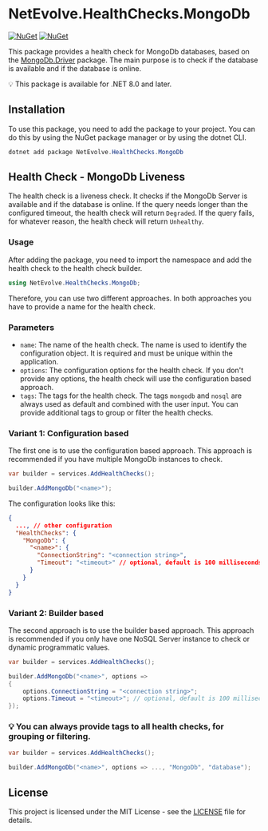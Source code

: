 # NetEvolve.HealthChecks.MongoDb

[![NuGet](https://img.shields.io/nuget/v/NetEvolve.HealthChecks.MongoDb?logo=nuget)](https://www.nuget.org/packages/NetEvolve.HealthChecks.MongoDb/)
[![NuGet](https://img.shields.io/nuget/dt/NetEvolve.HealthChecks.MongoDb?logo=nuget)](https://www.nuget.org/packages/NetEvolve.HealthChecks.MongoDb/)

This package provides a health check for MongoDb databases, based on the [MongoDb.Driver](https://www.nuget.org/packages/MongoDb.Driver/) package. The main purpose is to check if the database is available and if the database is online.

:bulb: This package is available for .NET 8.0 and later.

## Installation
To use this package, you need to add the package to your project. You can do this by using the NuGet package manager or by using the dotnet CLI.
```powershell
dotnet add package NetEvolve.HealthChecks.MongoDb
```

## Health Check - MongoDb Liveness
The health check is a liveness check. It checks if the MongoDb Server is available and if the database is online.
If the query needs longer than the configured timeout, the health check will return `Degraded`.
If the query fails, for whatever reason, the health check will return `Unhealthy`.

### Usage
After adding the package, you need to import the namespace and add the health check to the health check builder.
```csharp
using NetEvolve.HealthChecks.MongoDb;
```
Therefore, you can use two different approaches. In both approaches you have to provide a name for the health check.

### Parameters
- `name`: The name of the health check. The name is used to identify the configuration object. It is required and must be unique within the application.
- `options`: The configuration options for the health check. If you don't provide any options, the health check will use the configuration based approach.
- `tags`: The tags for the health check. The tags `mongodb` and `nosql` are always used as default and combined with the user input. You can provide additional tags to group or filter the health checks.

### Variant 1: Configuration based
The first one is to use the configuration based approach. This approach is recommended if you have multiple MongoDb instances to check.
```csharp
var builder = services.AddHealthChecks();

builder.AddMongoDb("<name>");
```

The configuration looks like this:
```json
{
  ..., // other configuration
  "HealthChecks": {
    "MongoDb": {
      "<name>": {
        "ConnectionString": "<connection string>",
        "Timeout": "<timeout>" // optional, default is 100 milliseconds
      }
    }
  }
}
```

### Variant 2: Builder based
The second approach is to use the builder based approach. This approach is recommended if you only have one NoSQL Server instance to check or dynamic programmatic values.
```csharp
var builder = services.AddHealthChecks();

builder.AddMongoDb("<name>", options =>
{
    options.ConnectionString = "<connection string>";
    options.Timeout = "<timeout>"; // optional, default is 100 milliseconds
});
```

### :bulb: You can always provide tags to all health checks, for grouping or filtering.

```csharp
var builder = services.AddHealthChecks();

builder.AddMongoDb("<name>", options => ..., "MongoDb", "database");
```

## License

This project is licensed under the MIT License - see the [LICENSE](https://raw.githubusercontent.com/dailydevops/healthchecks/refs/heads/main/LICENSE) file for details.
